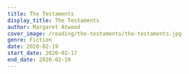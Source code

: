 ```yaml
---
title: The Testaments
display_title: The Testaments
author: Margaret Atwood
cover_image: /reading/the-testaments/the-testaments.jpg
genre: Fiction
date: 2020-02-19
start_date: 2020-02-17
end_date: 2020-02-19
---
```

